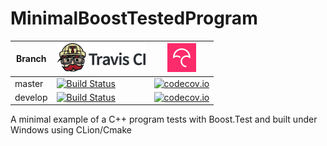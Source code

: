 # MinimalBoostTestedProgram

Branch|[![Travis CI logo](ci_setup/pics/TravisCI.png)](https://travis-ci.org)|[![Codecov logo](ci_setup/pics/Codecov.png)](https://www.codecov.io)
---|---|---
master|[![Build Status](https://travis-ci.org/rscherrer/MinimalBoostTestedProgram.svg?branch=master)](https://travis-ci.org/rscherrer/MinimalBoostTestedProgram)|[![codecov.io](https://codecov.io/github/rscherrer/MinimalBoostTestedProgram/coverage.svg?branch=master)](https://codecov.io/github/rscherrer/MinimalBoostTestedProgram/branch/master)
develop|[![Build Status](https://travis-ci.org/rscherrer/MinimalBoostTestedProgram.svg?branch=develop)](https://travis-ci.org/rscherrer/MinimalBoostTestedProgram)|[![codecov.io](https://codecov.io/github/rscherrer/MinimalBoostTestedProgram/coverage.svg?branch=develop)](https://codecov.io/github/rscherrer/MinimalBoostTestedProgram/branch/develop)


A minimal example of a C++ program tests with Boost.Test and built under Windows using CLion/Cmake
